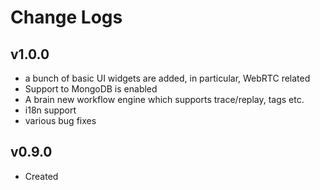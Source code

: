 Change Logs
===========================

## v1.0.0

* a bunch of basic UI widgets are added, in particular, WebRTC related
* Support to MongoDB is enabled
* A brain new workflow engine which supports trace/replay, tags etc.
* i18n support
* various bug fixes

## v0.9.0

* Created
